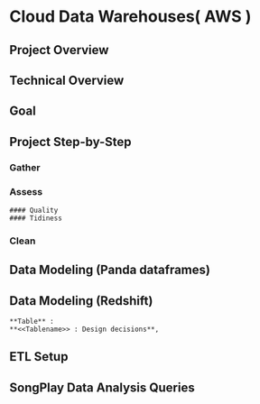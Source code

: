 # Cloud Data Warehouses( AWS )
## Project Overview
## Technical Overview
## Goal
## Project Step-by-Step
### Gather
### Assess  
    #### Quality
    #### Tidiness  
### Clean

## Data Modeling (Panda dataframes)  
## Data Modeling (Redshift)  
    **Table** :
    **<<Tablename>> : Design decisions**,  

## ETL Setup

## SongPlay Data Analysis Queries